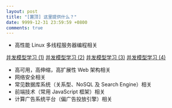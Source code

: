 ```yaml
---
layout: post
title: "[置顶] 这里提供什么？"
date: 9999-12-31 23:59:59 +0800
comments: true
---
```

- 高性能 Linux 多线程服务器编程相关

[并发模型学习 (1)](/2015/06/19/2015-06-20-seven-concurrency-models-in-seven-weeks-thread/)
[并发模型学习 (2)](/2015/06/19/2015-06-20-seven-concurrency-models-in-seven-weeks-mutex/)
[并发模型学习 (3)](/2015/06/20/2015-06-21-seven-concurrency-models-in-seven-weeks-memory-visibility/)
[并发模型学习 (4)](2015/06/21/2015-06-22-seven-concurrency-models-in-seven-weeks-dining-philosophers-problem/)

- 高可用，高伸缩，高扩展性 Web 架构相关
- 网络安全相关
- 常见数据库系统（关系型、NoSQL 及 Search Engine）相关
- 前端技术（常用 JavaScript 框架）相关
- 计算广告系统平台（偏广告投放引擎）相关

